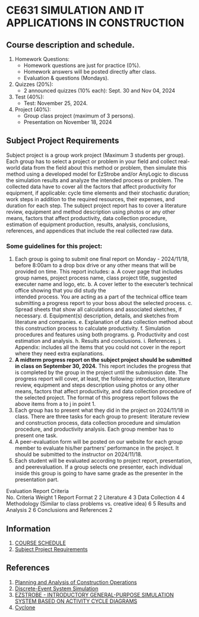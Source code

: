 # CE631 SIMULATION AND IT APPLICATIONS IN CONSTRUCTION

## Course description and schedule.
1. Homework Questions: 
   - Homework questions are just for practice (0%). 
   - Homework answers will be posted directly after class. 
   - Evaluation & questions (Mondays).
2. Quizzes (20%):
   - 2 announced quizzes (10% each): Sept. 30 and Nov 04, 2024
3. Test (40%):
   - Test: November 25, 2024.
4. Project (40%):
   - Group class project (maximum of 3 persons).
   - Presentation on November 18, 2024

## Subject Project Requirements 
 
Subject project is a group work project (Maximum 3 students per group). Each group has to select a project or problem in your field and collect real-world data from the field about this method or problem, then simulate this method using a developed model for EzStrobe and/or  AnyLogic  to discuss  the  simulation  results  and  analyze  the  intended process  or  problem.  The  collected  data  have  to  cover  all  the  factors  that  affect  productivity for equipment, if applicable: cycle time elements and their stochastic duration; work steps in addition to the required resources, their expenses, and duration for each step. The subject  project report has to cover a literature review, equipment and method description using photos or any other means, factors that affect productivity,  data  collection  procedure,  estimation  of  equipment  production,  results,  analysis, conclusions, references, and appendices that include the real collected raw data. 
 
### Some guidelines for this project: 
1. Each group is going to submit one final report on Monday - 2024/11/18, before 8:00am to a drop box drive or any other means that will be provided on time. This report includes: 
    a. A cover page that includes group names, project process name, class project  title, suggested executer name and logo, etc. 
    b. A  cover  letter  to  the  executer’s  technical  office  showing  that  you  did  study  the  
    intended process. You are acting as a part of the technical office team  submitting a progress report to your boss about the selected process. 
    c. Spread sheets that show all calculations and associated sketches, if necessary. 
    d. Equipment(s) description, details, and sketches from literature and companies. 
    e. Explanation of data collection method about this construction process to 
    calculate productivity. 
    f. Simulation procedures and features using both programs. 
    g. Productivity and cost estimation and analysis. 
    h. Results and conclusions. 
    i. References. 
    j. Appendix: includes  all  the  items  that  you  could  not  cover  in  the  report  where they need extra explanations. 
2. **A  midterm  progress  report  on  the  subject  project  should  be  submitted  in  class  on  September 30, 2024.** This report includes the progress that is completed by the group in the  project  until  the  submission  date.  The  progress  report  will  cover,  at  least,  the  following: introduction, literature review, equipment and steps description using photos or any other means, factors that affect productivity, and data collection  procedure of the selected project. The format of this progress report follows the above items from a to j in point 1. 
3. Each  group  has  to  present  what  they  did  in  the  project  on  2024/11/18  in  class.  There  are three tasks for each group to present: literature review and construction process, data collection  procedure  and  simulation  procedure,  and  productivity  analysis.  Each  group  member has to present one task. 
4. A peer-evaluation form will be posted on our website for each group member to evaluate his/her partners’ performance in the project. It should be submitted to the instructor on 2024/11/18. 
5. Each  student  will  be  evaluated  according  to  project  report,  presentation,  and  peerevaluation.  If a  group  selects  one  presenter,  each  individual  inside  this  group  is  going to have same grade as the presenter in the presentation part. 

  
 
 
Evaluation  Report  Criteria  
No. Criteria Weight 
1 Report Format 2 
2 Literature 4 
3 Data Collection 4 
4 Methodology (Similar to class problems vs. creative idea) 6 
5 Results and Analysis 2 
6 Conclusions  and  References 2 
 

## Information
1. [COURSE SCHEDULE](./info/CE631-F24-SCH-final.pdf)
2. [Subject Project Requirements](./info/subject%20project%20details-final-2024.pdf)
## References
1. [Planning and Analysis of Construction Operations](https://books.google.com.et/books?id=ya-DeyVsxo8C&printsec=frontcover&hl=zh-CN#v=onepage&q&f=false)
2. [Discrete-Event System Simulation](./Discrete-Event%20System%20Simulation%20.pdf)
3. [EZSTROBE - INTRODUCTORY GENERAL-PURPOSE SIMULATION SYSTEM BASED ON ACTIVITY CYCLE DIAGRAMS](./info/EZSTROBE%20TUTORIAL.pdf)
4. [Cyclone](https://engineering.purdue.edu/CEM/people/Personal/Halpin/Sim/CYCLONE/Index.html)
